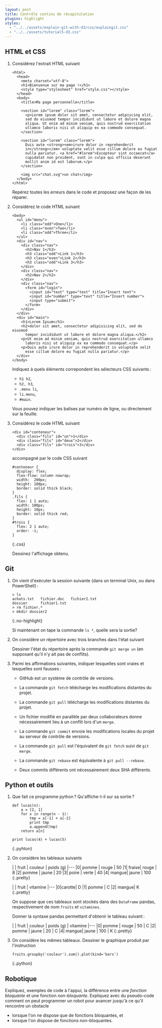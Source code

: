 ```yaml
---
layout: post
title: Contrôle continu de récapitulation
plugins: highlight
styles:
  - "../../assets/explain-git-with-d3/css/explaingit.css"
  - "../../assets/tutorial5-d3.css"
---
```


<script data-main="../../assets/explain-git-with-d3/js/main" src="https://cdnjs.cloudflare.com/ajax/libs/require.js/2.1.4/require.js"></script>


## HTML et CSS

1. Considérez l'extrait HTML suivant
   
   ~~~
   <html>
     <head>
	   <meta charset="utf-8">
       <h1>Bienvenue sur ma page !</h1>
	   <style type="stylesheet" href="style.css"></style>
     </head>
	 <body>
	   <title>Ma page personnelle</title>
	 
	   <section id="lorem" class="lorem">
	     <p>Lorem ipsum dolor sit amet, consectetur adipiscing elit,
		 sed do eiusmod tempor incididunt ut labore et dolore magna
		 aliqua. Ut enim ad minim veniam, quis nostrud exercitation
		 ullamco laboris nisi ut aliquip ex ea commodo consequat.
	   </section>

	   <section id="lorem" class="lorem">
		 Duis aute <strong><em>irure dolor in reprehenderit
		 in</strong></em> voluptate velit esse cillum dolore eu fugiat
		 nulla pariatur. <a href="#lorem">Excepteur sint occaecat</a>
		 cupidatat non proident, sunt in culpa qui officia deserunt
		 mollit anim id est laborum.</p>
	   </section>

	   <img src="chat.svg">un chat</img>
     </body>
   </html>
   ~~~
   
   Repérez toutes les erreurs dans le code et proposez une façon de
   les réparer.

2. Considérez le code HTML suivant
   
   ~~~
   <body>
	 <ul id="menu">
	   <li class="odd">One</li>
	   <li class="even">Two</li>
	   <li class="odd">Three</li>
	 </ul>
	 <div id="nav">
	   <div class="nav">
		 <h2>Nav 1</h2>
		 <h3 class="odd">Link 1</h3>
		 <h3 class="even">Link 2</h3>
		 <h3 class="odd">Link 3</h3>
	   </div>
	   <div class="nav">
		 <h2>Nav 2</h2>
	   </div>
	   <div class="nav">
		 <form id="login">
		   <input id="text" type="text" title="Insert text">
		   <input id="number" type="text" title="Insert number">
		   <input type="submit">
		 </form>
	   </div>
	 </div>
	 <div id="main">
	   <h1>Lorem Ipsum</h1>
	   <h2>dolor sit amet, consectetur adipisicing elit, sed do eiusmod
		 tempor incididunt ut labore et dolore magna aliqua.</h2>
	   <p>Ut enim ad minim veniam, quis nostrud exercitation ullamco
		 laboris nisi ut aliquip ex ea commodo consequat.</p>
	   <p>Duis aute irure dolor in reprehenderit in voluptate velit
		 esse cillum dolore eu fugiat nulla pariatur.</p>
	 </div>
   </body>
   ~~~

   Indiquez à quels éléments correpondent les sélecteurs CSS suivants :

   * `h1 h2`,
   * `h2, h3`,
   * `.menu li`,
   * `li.menu`,
   * `#main`.
   
   Vous pouvez indiquer les balises par numéro de ligne, ou
   directement sur la feuille.

3. Considérez le code HTML suivant
   
   ~~~
   <div id="conteneur">
     <div class="fils" id="un">1</div>
     <div class="fils" id="deux">2</div>
     <div class="fils" id="trois">3</div>
   </div>
   ~~~
   
   accompagné par le code CSS suivant
   
   ~~~
   #conteneur {
     display: flex;
     flex-flow: column nowrap;
	 width:  200px;
	 height: 100px;
	 border: solid thick black;
   }
   .fils {
     flex: 1 1 auto;
     width: 100px;
	 height: 10px;
	 border: solid thick red;
   }
   #trois {
     flex: 2 1 auto;
     order: -1;
   }
   ~~~
   {:.css}
   
   Dessinez l'affichage obtenu.


## Git

1. On vient d'exécuter la session suivante (dans un terminal Unix, ou
   dans PowerShell) :
   
   ~~~
   > ls
   achats.txt   fichier.doc   fichier2.txt
   dossier      fichier1.txt
   > rm fichier.*
   > mkdir dossier2
   ~~~
   {:.no-highlight}
   
   Si maintenant on tape la commande `ls *`, quelle sera la sortie?

2. On considère un répertoire avec trois branches dans l'état suivant
   
   <div id="merge" class="git-d3"></div>
   <script>
   require(['historyview'], function(HistoryView) {
	   (new HistoryView({
		   height: 300,
		   baseLine: 0.7,
		   commitData: [ {id: 'e137e9b'},
			   {id: 'a330b10', parent: 'e137e9b', tags: ['master']},
			   {id: 'a606312', parent: 'e137e9b', tags: ['un']},
			   {id: '437bf34', parent: 'a606312', tags: ['deux']},]
		})).render(d3.select('#merge'));
	});
	</script>
	
	Dessiner l'état du répertoire après la commande `git merge un` (en
    supposant qu'il n'y ait pas de conflits).

3. Parmi les affirmations suivantes, indiquer lesquelles sont vraies
   et lesquelles sont fausses :
   
   - GitHub est un système de contrôle de versions.
   
   - La commande `git fetch` télécharge les modifications distantes du
	 projet.

   - La commande `git pull` télécharge les modifications distantes du
	 projet.

   - Un fichier modifié en parallèle par deux collaborateurs donne
	 nécessairement lieu à un conflit lors d'un `merge`.

   - La commande `git commit` envoie les modifications locales du
	 projet au serveur de contrôle de versions.
 
   - La commande `git pull` est l'équivalent de `git fetch` suivi de
     `git merge`.
	 
   - La commande `git rebase` est équivalente à `git pull --rebase`.
   
   - Deux commits différents ont nécessairement deux SHA différents.


## Python et outils

1. Que fait ce programme python ? Qu'affiche-t-il sur sa sortie ?
   
   ~~~
   def lucas(n):
	   a = [2, 1]
	   for x in range(n - 1):
		   tmp = a[-1] + a[-2]
		   print tmp
		   a.append(tmp)
	   return a[n]
   
   print lucas(4) + lucas(5)
   ~~~
   {:.pyhton}

2. On considère les tableaux suivants
   
   <div class="two-cols">

   | | fruit | couleur | poids (g)
   |---
   |0| pomme | rouge | 50
   |1| fraise| rouge | 8
   |2| pomme | jaune | 20
   |3| poire | verte | 40
   |4| mangue| jaune | 100
   {:.pretty}
   
   | | fruit | vitamine
   |---
   |0|carotte| D
   |1| pomme | C
   |2| mangue| K
   {:.pretty}
   
   </div>

   On suppose que ces tableaux sont stockés dans des `DataFrame`
   pandas, respectivement de nom `fruits` et `vitamines`.
   
   Donner la syntaxe pandas permettant d'obtenir le tableau suivant :
   
   | | fruit | couleur | poids (g) | vitamine
   |---
   |0| pomme | rouge | 50  | C
   |2| pomme | jaune | 20  | C
   |4| mangue| jaune | 100 | K
   {:.pretty}

   
3. On considère les mêmes tableaux. Dessiner le graphique produit par
   l'instruction
   
   ~~~
   fruits.groupby('couleur').sum().plot(kind='bars')
   ~~~
   {:.python}


## Robotique

Expliquez, exemples de code à l'appui, la différence entre une
*fonction bloquante* et une fonction *non-bloquante*.  Expliquez avec
du pseudo-code comment on peut programmer un robot pour avancer
jusqu'à ce qu'il rencontre un obstacle

- lorsque l'on ne dispose que de fonctions bloquantes, et
- lorsque l'on dispose de fonctions non-bloquantes.
